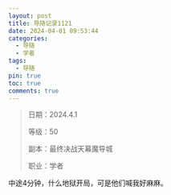 ```yaml
---
layout: post
title: 导随记录1121
date: 2024-04-01 09:53:44
categories:
  - 导随
  - 学者
tags:
  - 导随
pin: true
toc: true
comments: true
---
```

> 日期：2024.4.1
>
> 等级：50
>
> 副本：最终决战天幕魔导城
>
> 职业：学者

中途4分钟，什么地狱开局，可是他们喊我好麻麻。